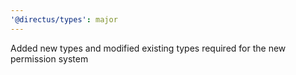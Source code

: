 ```yaml
---
'@directus/types': major
---
```


Added new types and modified existing types required for the new permission system
